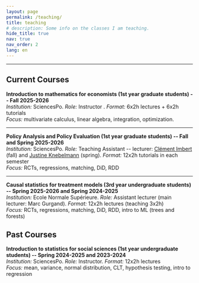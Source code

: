 ```yaml
---
layout: page
permalink: /teaching/
title: teaching
# description: Some info on the classes I am teaching.
hide_title: true
nav: true
nav_order: 2
lang: en
---
```


------------------
## Current Courses

**Introduction to mathematics for economists (1st year graduate students) -- Fall 2025-2026**  
*Institution:* SciencesPo. *Role:* Instructor . *Format:* 6x2h lectures + 6x2h tutorials  
*Focus:* multivariate calculus, linear algebra, integration, optimization.  

---

**Policy Analysis and Policy Evaluation (1st year graduate students) -- Fall and Spring 2025-2026**  
*Institution:* SciencesPo. *Role:* Teaching Assistant -- lecturer: [Clément Imbert](https://sites.google.com/site/clemimbert/) (fall) and [Justine Knebelmann](https://sites.google.com/view/justine-knebelmann/home) (spring). *Format:* 12x2h tutorials in each semester  
*Focus:* RCTs, regressions, matching, DiD, RDD

---

**Causal statistics for treatment models (3rd year undergraduate students) -- Spring 2025-2026 and Spring 2024-2025**  
*Institution:* Ecole Normale Supérieure. *Role:* Assistant lecturer (main lecturer: Marc Gurgand). *Format:* 12x2h lectures (teaching 3x2h)  
*Focus:* RCTs, regressions, matching, DiD, RDD, intro to ML (trees and forests)

## Past Courses

**Introduction to statistics for social sciences (1st year undergraduate students) -- Spring 2024-2025 and 2023-2024**  
*Institution:* SciencesPo. *Role:* Instructor. *Format:* 12x2h lectures  
*Focus:* mean, variance, normal distribution, CLT, hypothesis testing, intro to regression
